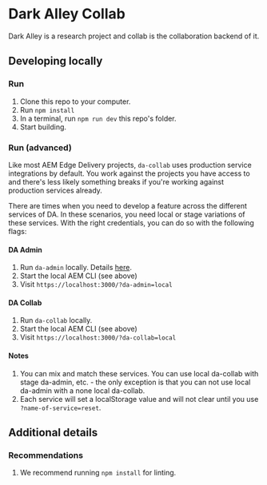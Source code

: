 # Dark Alley Collab

Dark Alley is a research project and collab is the collaboration backend of it.

## Developing locally
### Run
1. Clone this repo to your computer.
1. Run `npm install`
1. In a terminal, run `npm run dev` this repo's folder.
1. Start building.

### Run (advanced)
Like most AEM Edge Delivery projects, `da-collab` uses production service integrations by default. You work against the projects you have access to and there's less likely something breaks if you're working against production services already.

There are times when you need to develop a feature across the different services of DA. In these scenarios, you need local or stage variations of these services. With the right credentials, you can do so with the following flags:

#### DA Admin
1. Run `da-admin` locally. Details [here](https://github.com/adobe/da-admin).
1. Start the local AEM CLI (see above) 
1. Visit `https://localhost:3000/?da-admin=local`

#### DA Collab
1. Run `da-collab` locally. 
2. Start the local AEM CLI (see above)
3. Visit `https://localhost:3000/?da-collab=local`

#### Notes
1. You can mix and match these services. You can use local da-collab with stage da-admin, etc. - the only exception is that you can not use local da-admin with a none local da-collab.
2. Each service will set a localStorage value and will not clear until you use `?name-of-service=reset`.

## Additional details
### Recommendations
1. We recommend running `npm install` for linting.
